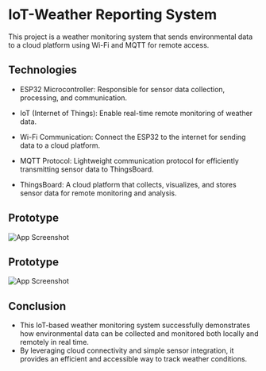
# IoT-Weather Reporting System

This project is a weather monitoring system that sends environmental data to a cloud platform using Wi-Fi and MQTT for remote access.

## 


## Technologies

 - ESP32 Microcontroller: Responsible for sensor data collection, processing, and communication.
- IoT (Internet of Things): Enable real-time remote monitoring of weather data.

- Wi-Fi Communication: Connect the ESP32 to the internet for sending data to a cloud platform.

- MQTT Protocol: Lightweight communication protocol for efficiently transmitting sensor data to ThingsBoard.

- ThingsBoard: A cloud platform that collects, visualizes, and stores sensor data for remote monitoring and analysis.

## Prototype

![App Screenshot](https://private-user-images.githubusercontent.com/142562852/374496687-26b2b857-e895-49ea-8d04-da4c62aa9419.jpg?jwt=eyJhbGciOiJIUzI1NiIsInR5cCI6IkpXVCJ9.eyJpc3MiOiJnaXRodWIuY29tIiwiYXVkIjoicmF3LmdpdGh1YnVzZXJjb250ZW50LmNvbSIsImtleSI6ImtleTUiLCJleHAiOjE3MjgzODAxNDIsIm5iZiI6MTcyODM3OTg0MiwicGF0aCI6Ii8xNDI1NjI4NTIvMzc0NDk2Njg3LTI2YjJiODU3LWU4OTUtNDllYS04ZDA0LWRhNGM2MmFhOTQxOS5qcGc_WC1BbXotQWxnb3JpdGhtPUFXUzQtSE1BQy1TSEEyNTYmWC1BbXotQ3JlZGVudGlhbD1BS0lBVkNPRFlMU0E1M1BRSzRaQSUyRjIwMjQxMDA4JTJGdXMtZWFzdC0xJTJGczMlMkZhd3M0X3JlcXVlc3QmWC1BbXotRGF0ZT0yMDI0MTAwOFQwOTMwNDJaJlgtQW16LUV4cGlyZXM9MzAwJlgtQW16LVNpZ25hdHVyZT1jYWZhZDgzMzY5OGExMDQ4M2JlMzkxMzQwOGQ5MzcxNDE5MzMyNDY4NWIwZDc1MTRjOWE1MzA4NzgzOWRiNmI1JlgtQW16LVNpZ25lZEhlYWRlcnM9aG9zdCJ9.JslHADG_eCINThj4QhvUwdGxqm5ym-D-bwx6Ez5QUd8)


## Prototype

![App Screenshot](https://private-user-images.githubusercontent.com/142562852/374496688-e073d9b0-54fb-42c8-acdc-7cb5941f9b52.jpg?jwt=eyJhbGciOiJIUzI1NiIsInR5cCI6IkpXVCJ9.eyJpc3MiOiJnaXRodWIuY29tIiwiYXVkIjoicmF3LmdpdGh1YnVzZXJjb250ZW50LmNvbSIsImtleSI6ImtleTUiLCJleHAiOjE3MjgzODAxNDIsIm5iZiI6MTcyODM3OTg0MiwicGF0aCI6Ii8xNDI1NjI4NTIvMzc0NDk2Njg4LWUwNzNkOWIwLTU0ZmItNDJjOC1hY2RjLTdjYjU5NDFmOWI1Mi5qcGc_WC1BbXotQWxnb3JpdGhtPUFXUzQtSE1BQy1TSEEyNTYmWC1BbXotQ3JlZGVudGlhbD1BS0lBVkNPRFlMU0E1M1BRSzRaQSUyRjIwMjQxMDA4JTJGdXMtZWFzdC0xJTJGczMlMkZhd3M0X3JlcXVlc3QmWC1BbXotRGF0ZT0yMDI0MTAwOFQwOTMwNDJaJlgtQW16LUV4cGlyZXM9MzAwJlgtQW16LVNpZ25hdHVyZT0wNTE4OTU2YjdlMDNkMWE1ZmVkMTVhOWJkMzE5OGVjMjk0ZDAxNmE0Y2I4OGFjYjFlZDVmMWM2MTNlNWVkNDkwJlgtQW16LVNpZ25lZEhlYWRlcnM9aG9zdCJ9.pXbBqQrOVx8mBvdoDZSa6W3D4AEXn9TSRm7rBwjHkWM)
## Conclusion

 - This IoT-based weather monitoring system successfully demonstrates how environmental data can be collected and monitored both locally and remotely in real time.
- By leveraging cloud connectivity and simple sensor integration, it provides an efficient and accessible way to track weather conditions.


